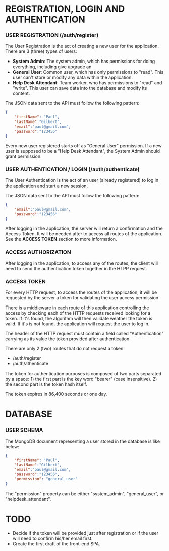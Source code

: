 # REGISTRATION, LOGIN AND AUTHENTICATION

### USER REGISTRATION (/auth/register)
The User Registration is the act of creating a new user for the application. There are 3 (three) types of users:
* **System Admin**: The system admin, which has permissions for doing everything, including give upgrade an
* **General User**: Common user, which has only permissions to "read". This user can't store or modify any data within the application.
* **Help Desk Attendant**: Team worker, who has permissions to "read" and "write". This user can save data into the database and modify its content.

The JSON data sent to the API must follow the following pattern:
```JSON
{
	"firstName": "Paul",
	"lastName":"Gilbert",
	"email":"paul@gmail.com",
	"password":"123456"
}
```

Every new user registered starts off as "General User" permission. If a new user is supposed to be a "Help Desk Attendant", the System Admin should grant permission.



### USER AUTHENTICATION / LOGIN (/auth/authenticate)
The User Authentication is the act of an user (already registered) to log in the application and start a new session.

The JSON data sent to the API must follow the following pattern:
```JSON
{
	"email":"paul@gmail.com",
	"password":"123456"
}
```
After logging in the application, the server will return a confirmation and the Access Token. It will be needed after to access all routes of the application.
See the **ACCESS TOKEN** section to more information.



### ACCESS AUTHORIZATION
After logging in the application, to access any of the routes, the client will need to send the authentication token together in the HTPP request.





### ACCESS TOKEN
For every HTTP request, to access the routes of the application, it will be requested by the server a token for validating the user access permission.

There is a middleware in each route of this application controlling the access by checking each of the HTTP requests received looking for a token. If it's found, the algorithm will then validate weather the token is valid. If it's is not found, the application will request the user to log in.

The header of the HTTP request must contain a field called "Authentication" carrying as its value the token provided after authentication.

There are only 2 (two) routes that do not request a token:
* /auth/register
* /auth/athenticate

The token for authentication purposes is composed of two parts separated by a space: 
     1) the first part is the key word "bearer" (case insensitive).
     2) the second part is the token hash itself.

The token expires in 86,400 seconds or one day.




# DATABASE

### USER SCHEMA
The MongoDB document representing a user stored in the database is like below:
```JSON
{
	"firstName": "Paul",
	"lastName":"Gilbert",
	"email":"paul@gmail.com",
	"password":"123456",
	"permission": "general_user"
}
```
The "permission" property can be either "system_admin", "general_user", or "helpdesk_attendant".





# TODO
* Decide if the token will be provided just after registration or if the user will need to confirm his/her email first.
* Create the first draft of the front-end SPA.